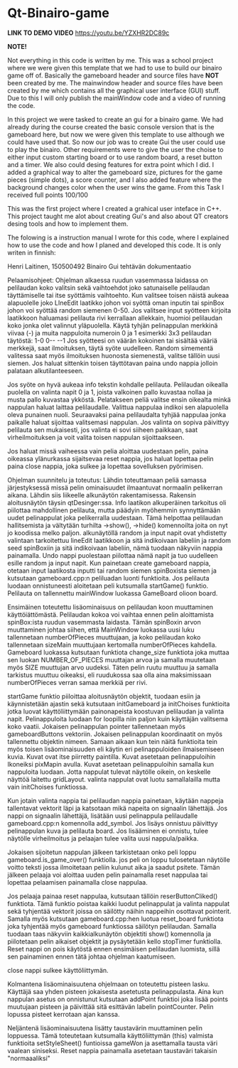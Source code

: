 # Qt-Binairo-game

**LINK TO DEMO VIDEO**
https://youtu.be/YZXHR2DC89c

**NOTE!**

Not everything in this code is written by me. This was a school project where we were given this template that we had to use to build our binairo game off of.
Basically the gameboard header and source files have **NOT** been created by me. The mainwindow header and source files have been created by me which contains all the graphical user interface (GUI) stuff. Due to this I will only publish the mainWindow code and a video of running the code. 

In this project we were tasked to create an gui for a binairo game. We had already during the course created the basic console version that is the gameboard here, but now we were given this template to use
although we could have used that. So now our job was to create Gui the user could use to play the binairo. Other requirements were to give the user the choise to either input custom starting board or to use random board, 
 a reset button and a timer. We also could desing features for extra point which I did.  I added a graphical way to alter the gameboard size, pictures for the game pieces (simple dots), a score counter, and I also added feature where the background changes color when the user wins the game.
 From this Task I received full points 100/100


 This was the first project where I created a grahical user inteface in C++. This project taught me alot about creating Gui's and also about QT creators desing tools and how to implement them.

The folowing is a instruction manual I wrote for this code, where I explained how to use the code and how I planed and developed this code. It is only writen in finnish: 

Henri Laitinen, 150500492 Binairo Gui tehtävän dokumentaatio

Pelaamisohjeet:
Ohjelman alkaessa ruudun vasemmassa laidassa on pelilaudan koko valitsin sekä vaihtoehdot joko satunaiselle pelilaudan täyttämiselle tai itse syöttämis vaihtoehto. Kun valitsee toisen näistä aukeaa alapuolelle joko LIneEdit laatikko johon voi syöttä oman inputin tai spinBox johon voi syöttää random siemenen 0-50. Jos valitsee input syötteen kirjoita laatikkoon haluamasi pelilauta rivi kerrallaan allekkain, huomioi pelilaudan koko jonka olet valinnut yläpuolella. Käytä tyhjän pelinappulan merkkinä viivaa (-) ja muita nappuloita numeroin 0 ja 1
esimerkki 3x3 pelilaudan täytöstä:  1-0
				    0--
				    --1
Jos syötteesi on väärän kokoinen tai sisältää vääriä merkkejä, saat ilmoituksen, täytä syöte uudelleen.
Random simementä valitessa saat myös ilmoituksen huonosta siemenestä, valitse tällöin uusi siemen. Jos haluat sittenkin toisen täyttötavan paina undo nappia jolloin palataan alkutilanteeseen. 

Jos syöte on hyvä aukeaa info tekstin kohdalle pelilauta. Pelilaudan oikealla puolella on valinta napit 0 ja 1, joista valkoinen pallo kuvastaa nollaa ja musta pallo kuvastaa ykköstä. Pelatakseen peliä valitse ensin oikealta minkä nappulan haluat laittaa pelilaudalle. Valittua nappulaa indikoi sen alapuolella oleva punainen nuoli. Seuraavaksi paina pelilaudalta tyhjää nappulaa jonka paikalle haluat sijoittaa valitsemasi nappulan. Jos valinta on sopiva päivittyy pelilauta sen mukaisesti, jos valinta ei sovi siiheen paikkaan, saat virheilmoituksen ja voit valita toisen nappulan sijoittaakseen. 

Jos haluat missä vaiheessa vain pelia aloittaa uudestaan pelin, paina oikeassa ylänurkassa sijaitsevaa reset nappia, jos haluat lopettaa pelin paina close nappia, joka sulkee ja lopettaa sovelluksen pyörimisen. 


Ohjelman suunnitelu ja toteutus: 
Lähdin toteuttamaan peliä samassa järjestyksessä missä pelin ominaisuudet ilmaantuvat normaalin pelikerran aikana. Lähdin siis liikeelle alkunäytön rakentamisessa. Rakensin aloitusnäytön täysin qtDesinger:ssa. Info laatikon alkuperäinen tarkoitus oli piilottaa mahdollinen pelilauta, mutta päädyin myöhemmin synnyttämään uudet pelinappulat joka pelikerralla uudestaan. Tämä helpottaa pelilaudan hallitsemista ja vältytään turhilta ->show(), ->hide() komennoilta joita on nyt jo koodissa melko paljon. alkunäytöllä random ja input napit ovat yhdistetty valintaan tarkoitettuu lineEdit laatikkoon ja sitä indikoivaan labeliin ja random seed spinBoxiin ja sitä indikoivaan labeliin, nämä tuodaan näkyviin nappia painamalla. Undo nappi puolestaan piilottaa nämä napit ja tuo uudelleen esille random ja input napit. Kun painetaan create gameboard nappia, otetaan input laatikosta inputti tai random siemen spinBoxista siemen ja kutsutaan gameboard.cpp:n peliluadan luonti funktioita. Jos pelilauta luodaan onnistuneesti aloitetaan peli kutsumalla startGame() funktio. Pelilauta on tallennettu mainWindow luokassa GameBoard olioon board.

Ensimäinen toteutettu lisäominaisuus on pelilaudan koon muuttaminen käyttöiättömästä. Pelilaudan kokoa voi vaihtaa ennen pelin aloittamista spinBox:ista ruudun vasemmasta laidasta. Tämän spinBoxin arvon muuttaminen johtaa siihen, että MainWindow luokassa uusi luku tallennetaan numberOfPieces muuttujaan, ja koko pelilaudan koko tallennetaan sizeMain muuttujaan kertomalla numberOfPieces kahdella. Gameboard luokassa kutsutaan funktiota change_size funktiota joka muttaa sen luokan NUMBER_OF_PIECES muuttajan arvoa ja samalla muutetaan myös SIZE muuttujan arvo uudeksi. Täten pelin ruutu muuttuu ja samalla tarkistus muuttuu oikeaksi, eli ruudukossa saa olla aina maksimissaan numberOfPieces verran samaa merkkiä per rivi. 

startGame funktio piiloittaa aloitusnäytön objektit, tuodaan esiin ja käynnistetään ajastin sekä kutsutaan initGameboard ja initChoises funktioita jotka luovat käyttöliittymään painonapeista koostuvan pelilaudan ja valinta napit. Pelinappuloita luodaan for loopilla niin paljon kuin käyttäjän valitsema koko vaatii. Jokaisen pelinappulan pointer tallennetaan myös gameboardButtons vektoriin. Jokaisen pelinappulan koordinaatit on myös tallennettu objektin nimeen. Samaan aikaan kun tein näitä funktioita tein myös toisen lisäominaisuuden eli käytin eri pelinappuloiden ilmaisemiseen kuvia. Kuvat ovat itse piirretty paintilla. Kuvat asetetaan pelinappuloihin Ikoneiksi pixMapin avulla. Kuvat asetetaan pelinappuloihin samalla kun nappuloita luodaan. Jotta nappulat tulevat näytölle oikein, on keskelle näyttöä laitettu gridLayout. valinta nappulat ovat luotu samallalailla mutta vain initChoises funktiossa. 

Kun jotain valinta nappia tai pelilaudan nappia painetaan, käytään nappeja tallentavat vektorit läpi ja katsotaan mikä napeita on signaalin lähettäjä. Jos nappi on signaalin lähettäjä, lisätään uusi pelinappula pelilaudalle gameboard.cpp:n komennolla add_symbol. Jos lisäys onnistuu päivittyy pelinappulan kuva ja pelilauta board. Jos lisääminen ei onnistu, tulee näytölle virheilmoitus ja pelaajan tulee valita uusi nappula/paikka. 

Jokaisen sijoitetun nappulan jälkeen tarkistetaan onko peli loppu gameboard.is_game_over() funktiolla. jos peli on loppu tulosetetaan näytölle voitto teksti jossa ilmoitetaan peliin kulunut aika ja saadut psitete. Tämän jälkeen pelaaja voi aloittaa uuden pelin painamalla reset nappulaa tai lopettaa pelaamisen painamalla close nappulaa.

Jos pelaaja painaa reset nappulaa, kutsutaan tällöin reserButtonCliked() funktiota. Tämä funktio poistaa kaikki luodut pelinappulat ja valinta nappulat sekä tyhjentää vektorit joissa on säilötty näihin nappeihin osottavat pointerit. Samalla myös kutsutaan gameboard.cpp:hen luotua reset_board funktiota joka tyhjentää myös gameboard funktiossa säilötyn pelilaudan. Samalla tuodaan taas näkyviin kaikkialkunäytön objektiti show() komennolla ja piilotetaan pelin aikaiset objektit ja pysäytetään kello stopTimer funktiolla. Reset nappi on pois käytöstä ennen ensimäisen pelilaudan luomista, sillä sen painaminen ennen tätä johtaa ohjelman kaatumiseen. 

close nappi sulkee käyttöliittymän. 

Kolmantena lisäominaisuutena ohjelmaan on toteutettu pisteen lasku. Käyttäjä saa yhden pisteen jokaisesta asetetusta pelinappulasta. Aina kun nappulan asetus on onnistunut kutsutaan addPoint funktioi joka lisää points muutujaan pisteen ja päivittää sitä esittävän labelin pointCounter. Pelin lopussa pisteet kerrotaan ajan kanssa. 

Neljäntenä lisäominaisuutena lisätty taustavärin muuttaminen pelin loppuessa. Tämä toteutetaan kutsumalla käyttöliittymän (this) valmista funktioita setStyleSheet() funtioissa gameWon ja asettamalla tausta väri vaalean siniseksi. Reset nappia painamalla asetetaan taustaväri takaisin "normaaaliksi"



 
